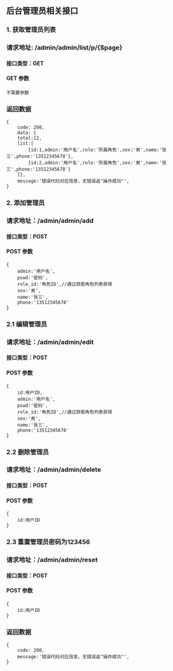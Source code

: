 ## 后台管理员相关接口

### 1. 获取管理员列表
### 请求地址: /admin/admin/list/p/{$page}

#### 接口类型：GET

#### GET 参数

```
不需要参数
```

### 返回数据

```
{
    code: 200,
    data: {
    total:12,
    list:[
        {id:1,admin:'用户名',role:'所属角色',sex:'男',name:'张三',phone:'13512345678'},
        {id:2,admin:'用户名',role:'所属角色',sex:'男',name:'张三',phone:'13512345678'}
    ]},
    message:'错误代码对应信息，无错误返"操作成功"',
}
```
### 2. 添加管理员
### 请求地址：/admin/admin/add

#### 接口类型：POST
#### POST 参数

```$xslt
{
    admin:'用户名',
    pswd:'密码',
    role_id:'角色ID',//通过获取角色列表获得
    sex:'男',
    name:'张三',
    phone:'13512345678'
}
```
### 2.1 编辑管理员
   ### 请求地址：/admin/admin/edit
   
   #### 接口类型：POST
   #### POST 参数
   
```$xslt
{
    id:用户ID,
    admin:'用户名',
    pswd:'密码',
    role_id:'角色ID',//通过获取角色列表获得
    sex:'男',
    name:'张三',
    phone:'13512345678'
}
```
### 2.2 删除管理员
   ### 请求地址：/admin/admin/delete
   
   #### 接口类型：POST
   #### POST 参数
   
   ```$xslt
   {
       id:用户ID
   }
   ```
### 2.3 重置管理员密码为123456
   ### 请求地址：/admin/admin/reset
   
   #### 接口类型：POST
   #### POST 参数
   
   ```$xslt
   {
       id:用户ID
   }
   ```


### 返回数据

```
{
    code: 200,
    message:'错误代码对应信息，无错误返"操作成功"',
}
```
